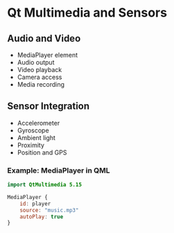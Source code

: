# Qt Multimedia and Sensors

## Audio and Video
- MediaPlayer element
- Audio output
- Video playback
- Camera access
- Media recording

## Sensor Integration
- Accelerometer
- Gyroscope
- Ambient light
- Proximity
- Position and GPS

### Example: MediaPlayer in QML
```qml
import QtMultimedia 5.15

MediaPlayer {
    id: player
    source: "music.mp3"
    autoPlay: true
}
```
